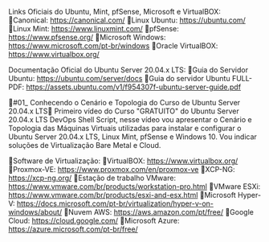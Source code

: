 Links Oficiais do Ubuntu, Mint, pfSense, Microsoft e VirtualBOX:
🔴Canonical: https://canonical.com/
🔴Linux Ubuntu: https://ubuntu.com/
🔴Linux Mint: https://www.linuxmint.com/
🔴pfSense: https://www.pfsense.org/
🔴Microsoft Windows: https://www.microsoft.com/pt-br/windows
🔴Oracle VirtualBOX: https://www.virtualbox.org/

Documentação Oficial do Ubuntu Server 20.04.x ​​LTS:
🔴Guia do Servidor Ubuntu: https://ubuntu.com/server/docs
🔴Guia do servidor Ubuntu FULL-PDF: https://assets.ubuntu.com/v1/f954307f-ubuntu-server-guide.pdf

🔴#01_ Conhecendo o Cenário e Topologia do Curso de Ubuntu Server 20.04.x ​​LTS🐧
Primeiro vídeo do Curso "GRATUITO" do Ubuntu Server 20.04.x ​​LTS DevOps Shell Script, nesse vídeo vou apresentar o Cenário e Topologia das Máquinas Virtuais utilizadas para instalar e configurar o Ubuntu Server 20.04.x ​​LTS, Linux Mint, pfSense e Windows 10. Vou indicar soluções de Virtualização Bare Metal e Cloud.

🔴Software de Virtualização:
🔴VirtualBOX: https://www.virtualbox.org/
🔴Proxmox-VE: https://www.proxmox.com/en/proxmox-ve
🔴XCP-NG: https://xcp-ng.org/
🔴Estação de trabalho VMware: https://www.vmware.com/br/products/workstation-pro.html
🔴VMware ESXi: https://www.vmware.com/br/products/esxi-and-esx.html
🔴Microsoft Hyper-V: https://docs.microsoft.com/pt-br/virtualization/hyper-v-on-windows/about/
🔴Nuvem AWS: https://aws.amazon.com/pt/free/
🔴Google Cloud: https://cloud.google.com/
🔴Microsoft Azure: https://azure.microsoft.com/pt-br/free/
